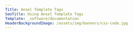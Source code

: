 ```yaml
---
Title: Ansel Template Tags
SeoTitle: Using Ansel Template Tags
Template: _software/documentation
HeaderBackgroundImage: /assets/img/banners/css-code.jpg
---
```

